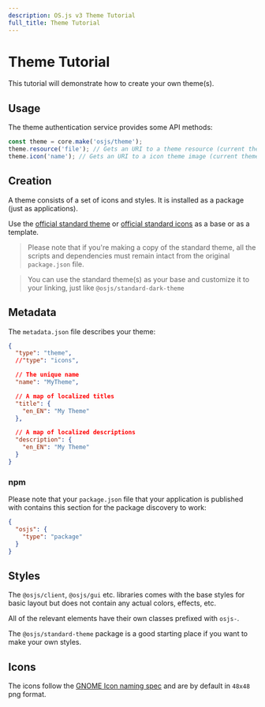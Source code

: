 ```yaml
---
description: OS.js v3 Theme Tutorial
full_title: Theme Tutorial
---
```


# Theme Tutorial

This tutorial will demonstrate how to create your own theme(s).

## Usage

The theme authentication service provides some API methods:

```javascript
const theme = core.make('osjs/theme');
theme.resource('file'); // Gets an URI to a theme resource (current theme)
theme.icon('name'); // Gets an URI to a icon theme image (current theme)
```

## Creation

A theme consists of a set of icons and styles. It is installed as a package (just as applications).

Use the [official standard theme](https://github.com/os-js/osjs-standard-theme) or [official standard icons](https://github.com/os-js/osjs-gnome-icons) as a base or as a template.

> Please note that if you're making a copy of the standard theme, all the scripts and dependencies must remain intact from the original `package.json` file.

> You can use the standard theme(s) as your base and customize it to your linking, just like `@osjs/standard-dark-theme`

## Metadata

The `metadata.json` file describes your theme:

```json
{
  "type": "theme",
  //"type": "icons",

  // The unique name
  "name": "MyTheme",

  // A map of localized titles
  "title": {
    "en_EN": "My Theme"
  },

  // A map of localized descriptions
  "description": {
    "en_EN": "My Theme"
  }
}
```

### npm

Please note that your `package.json` file that your application is published with contains this section for the package discovery to work:

```json
{
  "osjs": {
    "type": "package"
  }
}
```

## Styles

The `@osjs/client`, `@osjs/gui` etc. libraries comes with the base styles for basic layout but does not contain any actual colors, effects, etc.

All of the relevant elements have their own classes prefixed with `osjs-`.

The `@osjs/standard-theme` package is a good starting place if you want to make your own styles.

## Icons

The icons follow the [GNOME Icon naming spec](https://developer.gnome.org/icon-naming-spec/) and are by default in `48x48` png format.
